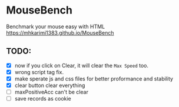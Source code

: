 # MouseBench
Benchmark your mouse easy with HTML
https://mhkarimi1383.github.io/MouseBench

## TODO:
- [x] now if you click on Clear, it will clear the `Max Speed` too.
- [x] wrong script tag fix.
- [x] make sperate js and css files for better proformance and stability
- [x] clear button clear everything
- [ ] maxPositiveAcc can't be clear
- [ ] save records as cookie